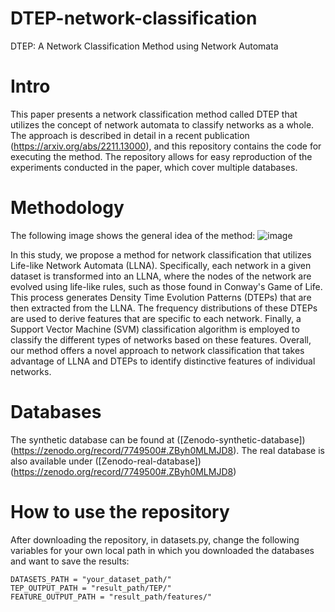 # DTEP-network-classification

DTEP: A Network Classification Method using Network Automata

# Intro
This paper presents a network classification method called DTEP that utilizes the concept of 
network automata to classify networks as a whole. The approach is described in detail in a recent 
publication (https://arxiv.org/abs/2211.13000), and this repository contains the code for executing 
the method. The repository allows for easy reproduction of the experiments conducted in the paper, 
which cover multiple databases.

# Methodology
The following image shows the general idea of the method:
![image](https://user-images.githubusercontent.com/36050575/226147932-6a2a7ec5-7324-47ea-bf15-a0e3f72f7b84.png)

In this study, we propose a method for network classification that utilizes Life-like Network Automata (LLNA). 
Specifically, each network in a given dataset is transformed into an LLNA, where the nodes of the network are 
evolved using life-like rules, such as those found in Conway's Game of Life. This process generates Density 
Time Evolution Patterns (DTEPs) that are then extracted from the LLNA. The frequency distributions of these 
DTEPs are used to derive features that are specific to each network. Finally, a Support Vector Machine (SVM) 
classification algorithm is employed to classify the different types of networks based on these features. Overall, 
our method offers a novel approach to network classification that takes advantage of LLNA and DTEPs to identify 
distinctive features of individual networks.

# Databases
The synthetic database can be found at ([Zenodo-synthetic-database])(https://zenodo.org/record/7749500#.ZByh0MLMJD8).
The real database is also available under ([Zenodo-real-database])(https://zenodo.org/record/7749500#.ZByh0MLMJD8)

# How to use the repository
After downloading the repository, in datasets.py, change the following variables for your own local path in which you downloaded the databases and want to save the results:
```
DATASETS_PATH = "your_dataset_path/"
TEP_OUTPUT_PATH = "result_path/TEP/"
FEATURE_OUTPUT_PATH = "result_path/features/"
```
